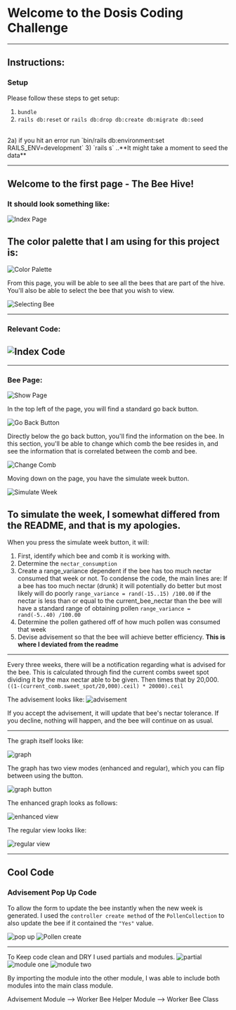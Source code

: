 # Welcome to the Dosis Coding Challenge
------------------------
## Instructions:
  ### Setup
  Please follow these steps to get setup: 
  1) `bundle`
  2) `rails db:reset` or `rails db:drop db:create db:migrate db:seed`
  <br>
    2a) if you hit an error run `bin/rails db:environment:set RAILS_ENV=development`
  3) `rails s`
   ..**It might take a moment to seed the data**
  
 
  
 -----------------------

 ## Welcome to the first page - The Bee Hive!
 ### It should look something like:
 ![Index Page](https://github.com/Micjoey/Dosis/blob/master/app/assets/images/index_page.jpg)

 ## The color palette that I am using for this project is:
 ![Color Palette](https://github.com/Micjoey/Dosis/blob/d5ea864106322a707ae7459c6d90ca818482a8c1/app/assets/images/color_palette.png)
 
 From this page, you will be able to see all the bees that are part of the hive.
 You'll also be able to select the bee that you wish to view.

 ![Selecting Bee](https://github.com/Micjoey/Dosis/blob/217b95613292bd077cb3c3f8c0e1773de1dbe325/app/assets/images/selecting_bee.png)

 ----------
 ### Relevant Code:
 ![Index Code](https://github.com/Micjoey/Dosis/blob/master/app/assets/images/index_code.png)
 ------
 -------------
 ### Bee Page:
![Show Page](https://github.com/Micjoey/Dosis/blob/master/app/assets/images/show_bee_page.png)

In the top left of the page, you will find a standard go back button.

![Go Back Button](https://github.com/Micjoey/Dosis/blob/d5ea864106322a707ae7459c6d90ca818482a8c1/app/assets/images/go_back_button.png)

Directly below the go back button, you'll find the information on the bee. 
In this section, you'll be able to change which comb the bee resides in, and see the information that is correlated between the comb and bee.

![Change Comb](https://github.com/Micjoey/Dosis/blob/d5ea864106322a707ae7459c6d90ca818482a8c1/app/assets/images/change_comb_button.png)

Moving down on the page, you have the simulate week button. 

![Simulate Week](https://github.com/Micjoey/Dosis/blob/d5ea864106322a707ae7459c6d90ca818482a8c1/app/assets/images/simulate_week_button.png)


To simulate the week, I somewhat differed from the README, and that is my apologies.
-----
When you press the simulate week button, it will:
1) First, identify which bee and comb it is working with. 
2) Determine the `nectar_consumption`
3) Create a range_variance dependent if the bee has too much nectar consumed that week or not. To condense the code, the main lines are:
If a bee has too much nectar (drunk) it will potentially do better but most likely will do poorly
`range_variance = rand(-15..15) /100.00` 
if the nectar is less than or equal to the current_bee_nectar than the bee will have a standard range of obtaining pollen
`range_variance = rand(-5..40) /100.00`
4) Determine the pollen gathered off of how much pollen was consumed that week
5) Devise advisement so that the bee will achieve better efficiency. **This is where I deviated from the readme**
----

Every three weeks, there will be a notification regarding what is advised for the bee. This is calculated through find the current combs sweet spot dividing it by the max nectar able to be given. Then times that by 20,000.
`((1-(current_comb.sweet_spot/20,000).ceil) * 20000).ceil`

The advisement looks like:
![advisement](https://github.com/Micjoey/Dosis/blob/master/app/assets/images/advisement.png)

If you accept the advisement, it will update that bee's nectar tolerance. If you decline, nothing will happen, and the bee will continue on as usual.

----
The graph itself looks like: 

![graph](https://github.com/Micjoey/Dosis/blob/d5ea864106322a707ae7459c6d90ca818482a8c1/app/assets/images/graph_and_data.png)

The graph has two view modes (enhanced and regular), which you can flip between using the button.

![graph button](https://github.com/Micjoey/Dosis/blob/d5ea864106322a707ae7459c6d90ca818482a8c1/app/assets/images/graph_and_button.png)

The enhanced graph looks as follows: 

![enhanced view](https://github.com/Micjoey/Dosis/blob/d5ea864106322a707ae7459c6d90ca818482a8c1/app/assets/images/graph_and_button.png)

The regular view looks like:

![regular view](https://github.com/Micjoey/Dosis/blob/master/app/assets/images/regular_graph.png)

---

## Cool Code
### Advisement Pop Up Code

To allow the form to update the bee instantly when the new week is generated. I used the `controller create method` of the `PollenCollection` to also update the bee if it contained the `"Yes"` value.

![pop up](https://github.com/Micjoey/Dosis/blob/master/app/assets/images/pop_up_logic.png)
![Pollen create](https://github.com/Micjoey/Dosis/blob/master/app/assets/images/PollenCreation.png)


-----

To Keep code clean and DRY I used partials and modules.
![partial](https://github.com/Micjoey/Dosis/blob/master/app/assets/images/partial.png)
![module one](https://github.com/Micjoey/Dosis/blob/master/app/assets/images/module_one.png)
![module two](https://github.com/Micjoey/Dosis/blob/master/app/assets/images/module_two.png)

By importing the module into the other module, I was able to include both modules into
the main class module.

Advisement Module --> Worker Bee Helper Module --> Worker Bee Class
